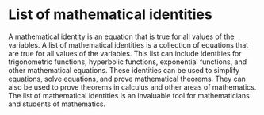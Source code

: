 # List of mathematical identities

A mathematical identity is an equation that is true for all values of the variables. A list of mathematical identities is a collection of equations that are true for all values of the variables. This list can include identities for trigonometric functions, hyperbolic functions, exponential functions, and other mathematical equations. These identities can be used to simplify equations, solve equations, and prove mathematical theorems. They can also be used to prove theorems in calculus and other areas of mathematics. The list of mathematical identities is an invaluable tool for mathematicians and students of mathematics.
